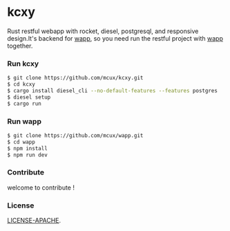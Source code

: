 # kcxy

Rust restful webapp with rocket, diesel, postgresql, and responsive design.It's backend for [wapp](https://github.com/mcux/wapp), so you need run the restful project with [wapp](https://github.com/mcux/wapp) together.

### Run kcxy

```bash
$ git clone https://github.com/mcux/kcxy.git
$ cd kcxy
$ cargo install diesel_cli --no-default-features --features postgres
$ diesel setup
$ cargo run
```

### Run wapp

```bash
$ git clone https://github.com/mcux/wapp.git
$ cd wapp
$ npm install
$ npm run dev
```


### Contribute

welcome to contribute !


### License

[LICENSE-APACHE](https://github.com/mcux/kylyp/blob/master/LICENSE).
